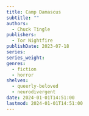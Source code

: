 ```yaml
---
title: Camp Damascus
subtitle: ""
authors:
  - Chuck Tingle
publishers:
  - Tor Nightfire
publishDate: 2023-07-18
series: 
series_weight: 
genres:
  - fiction
  - horror
shelves:
  - queerly-beloved
  - neurodivergent
date: 2024-01-01T14:51:00
lastmod: 2024-01-01T14:51:00
---
```

